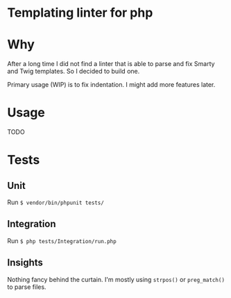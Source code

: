 Templating linter for php
=========================

# Why

After a long time I did not find a linter that is able to parse and fix
Smarty and Twig templates. So I decided to build one.

Primary usage (WIP) is to fix indentation. I might add more features later.

# Usage

TODO

# Tests

## Unit

Run `$ vendor/bin/phpunit tests/`

## Integration

Run `$ php tests/Integration/run.php`

## Insights

Nothing fancy behind the curtain. I'm mostly using `strpos()` or
`preg_match()` to parse files.

